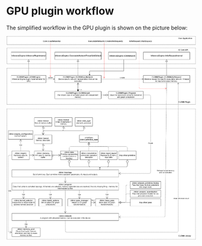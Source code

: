 # GPU plugin workflow

The simplified workflow in the GPU plugin is shown on the picture below:

![GPU plugin workflow](images/workflow.png)